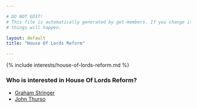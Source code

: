```yaml
---

# DO NOT EDIT!
# This file is automatically generated by get-members. If you change it, bad
# things will happen.

layout: default
title: "House Of Lords Reform"

---
```


{% include interests/house-of-lords-reform.md %}

### Who is interested in House Of Lords Reform?


* [Graham Stringer](/members/graham-stringer.html)
* [John Thurso](/members/john-thurso.html)
